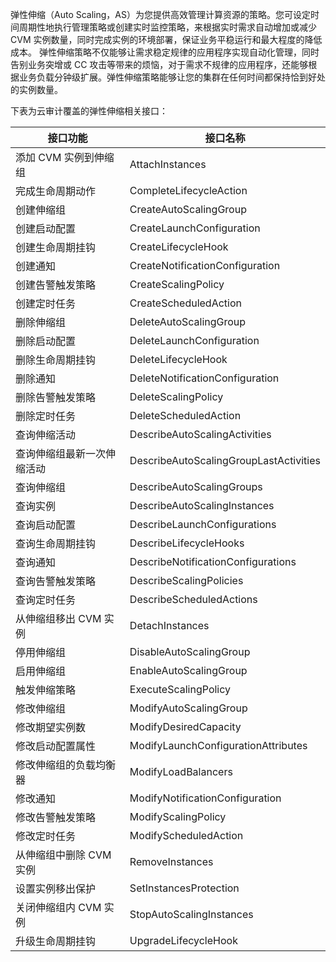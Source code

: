 弹性伸缩（Auto Scaling，AS）为您提供高效管理计算资源的策略。您可设定时间周期性地执行管理策略或创建实时监控策略，来根据实时需求自动增加或减少 CVM 实例数量，同时完成实例的环境部署，保证业务平稳运行和最大程度的降低成本。 弹性伸缩策略不仅能够让需求稳定规律的应用程序实现自动化管理，同时告别业务突增或 CC 攻击等带来的烦恼，对于需求不规律的应用程序，还能够根据业务负载分钟级扩展。弹性伸缩策略能够让您的集群在任何时间都保持恰到好处的实例数量。

下表为云审计覆盖的弹性伸缩相关接口：

| 接口功能	| 接口名称                              |
|----------------|----------------------------------------|
| 添加 CVM 实例到伸缩组  | AttachInstances                        |
| 完成生命周期动作       | CompleteLifecycleAction                |
| 创建伸缩组          | CreateAutoScalingGroup                 |
| 创建启动配置         | CreateLaunchConfiguration              |
| 创建生命周期挂钩       | CreateLifecycleHook                    |
| 创建通知           | CreateNotificationConfiguration        |
| 创建告警触发策略       | CreateScalingPolicy                    |
| 创建定时任务         | CreateScheduledAction                  |
| 删除伸缩组          | DeleteAutoScalingGroup                 |
| 删除启动配置         | DeleteLaunchConfiguration              |
| 删除生命周期挂钩       | DeleteLifecycleHook                    |
| 删除通知           | DeleteNotificationConfiguration        |
| 删除告警触发策略       | DeleteScalingPolicy                    |
| 删除定时任务         | DeleteScheduledAction                  |
| 查询伸缩活动         | DescribeAutoScalingActivities          |
| 查询伸缩组最新一次伸缩活动  | DescribeAutoScalingGroupLastActivities |
| 查询伸缩组          | DescribeAutoScalingGroups              |
| 查询实例           | DescribeAutoScalingInstances           |
| 查询启动配置         | DescribeLaunchConfigurations           |
| 查询生命周期挂钩       | DescribeLifecycleHooks                 |
| 查询通知           | DescribeNotificationConfigurations     |
| 查询告警触发策略       | DescribeScalingPolicies                |
| 查询定时任务         | DescribeScheduledActions               |
| 从伸缩组移出 CVM 实例  | DetachInstances                        |
| 停用伸缩组          | DisableAutoScalingGroup                |
| 启用伸缩组          | EnableAutoScalingGroup                 |
| 触发伸缩策略         | ExecuteScalingPolicy                   |
| 修改伸缩组          | ModifyAutoScalingGroup                 |
| 修改期望实例数        | ModifyDesiredCapacity                  |
| 修改启动配置属性       | ModifyLaunchConfigurationAttributes    |
| 修改伸缩组的负载均衡器    | ModifyLoadBalancers                    |
| 修改通知           | ModifyNotificationConfiguration        |
| 修改告警触发策略       | ModifyScalingPolicy                    |
| 修改定时任务         | ModifyScheduledAction                  |
| 从伸缩组中删除 CVM 实例 | RemoveInstances                        |
| 设置实例移出保护       | SetInstancesProtection                 |
| 关闭伸缩组内 CVM 实例  | StopAutoScalingInstances               |
| 升级生命周期挂钩       | UpgradeLifecycleHook                   |
